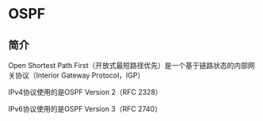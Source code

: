 # OSPF

## 简介

Open Shortest Path First（开放式最短路径优先）是一个基于链路状态的内部网关协议（Interior Gateway Protocol，IGP）

IPv4协议使用的是OSPF Version 2（RFC 2328）

IPv6协议使用的是OSPF Version 3（RFC 2740）



